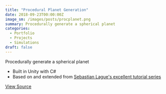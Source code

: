 ```yaml
---
title: "Procedural Planet Generation"
date: 2018-09-23T00:00:00Z
image_sm: /images/posts/procplanet.png
summary: Procedurally generate a spherical planet
categories: 
  - Portfolio
  - Projects
  - Simulations
draft: false
---
```


Procedurally generate a spherical planet

- Built in Unity with C#
- Based on and extended from [Sebastian Lague's excellent tutorial series](https://www.youtube.com/playlist?list=PLFt_AvWsXl0cONs3T0By4puYy6GM22ko8)

[View Source](https://github.com/benjohns1/procedural-planet)
